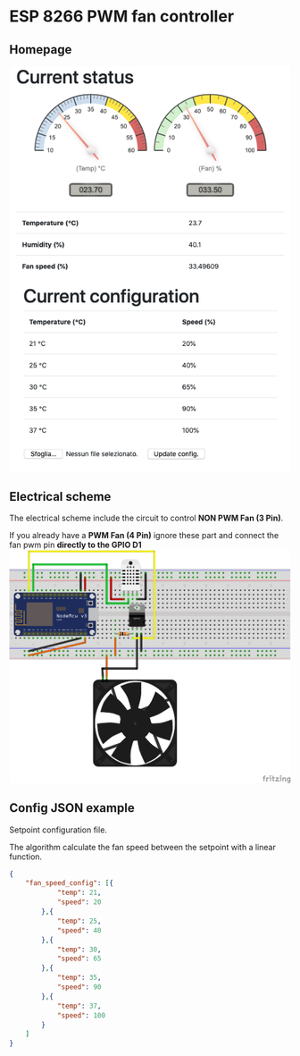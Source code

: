 # ESP 8266 PWM fan controller
## Homepage
![Alt text](images/page.png?raw=true "HomePage")

## Electrical scheme
The electrical scheme include the circuit to control **NON PWM Fan (3 Pin)**.

If you already have a **PWM Fan (4 Pin)** ignore these part and connect the fan pwm pin **directly to the GPIO D1**
![Alt text](images/fan-controller-circuit.png?raw=true "Electrical scheme")

## Config JSON example
Setpoint configuration file.

The algorithm calculate the fan speed between the setpoint with a linear function.
```json
{
	"fan_speed_config": [{
			"temp": 21,
			"speed": 20
		},{
			"temp": 25,
			"speed": 40
		},{
			"temp": 30,
			"speed": 65
		},{
			"temp": 35,
			"speed": 90
		},{
			"temp": 37,
			"speed": 100
		}
	]
}
```
